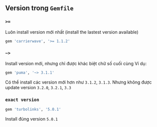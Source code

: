## Version trong `Gemfile`
### `>=`
Luôn install version mới nhất (install the lastest version available)
```ruby
gem 'carrierwave', '>= 1.1.2'
```

### `~>`
Install version mới, nhưng chỉ được khác biệt chữ số cuối cùng
Ví dụ:
```ruby
gem 'puma', '~> 3.1.1'
```
Có thể install các version mới hơn như `3.1.2`, `3.1.3`. Nhưng không được update version `3.2.0`, `3.2.1`, `3.3`

### `exact version`
```ruby
gem 'turbolinks', '5.0.1'
```

Install đúng version `5.0.1`